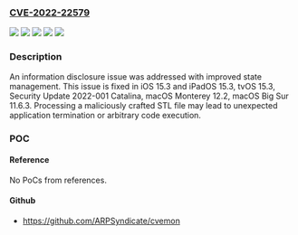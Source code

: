 ### [CVE-2022-22579](https://cve.mitre.org/cgi-bin/cvename.cgi?name=CVE-2022-22579)
![](https://img.shields.io/static/v1?label=Product&message=iOS%20and%20iPadOS&color=blue)
![](https://img.shields.io/static/v1?label=Product&message=macOS&color=blue)
![](https://img.shields.io/static/v1?label=Product&message=tvOS&color=blue)
![](https://img.shields.io/static/v1?label=Version&message=n%2Fa&color=blue)
![](https://img.shields.io/static/v1?label=Vulnerability&message=Processing%20a%20maliciously%20crafted%20STL%20file%20may%20lead%20to%20unexpected%20application%20termination%20or%20arbitrary%20code%20execution&color=brighgreen)

### Description

An information disclosure issue was addressed with improved state management. This issue is fixed in iOS 15.3 and iPadOS 15.3, tvOS 15.3, Security Update 2022-001 Catalina, macOS Monterey 12.2, macOS Big Sur 11.6.3. Processing a maliciously crafted STL file may lead to unexpected application termination or arbitrary code execution.

### POC

#### Reference
No PoCs from references.

#### Github
- https://github.com/ARPSyndicate/cvemon

